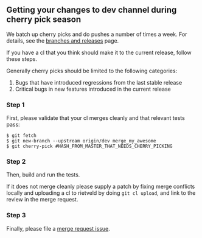 ## Getting your changes to dev channel during cherry pick season

We batch up cherry picks and do pushes a number of times a week. For details, see the [branches and releases](https://github.com/dart-lang/sdk/wiki/Branches-and-releases) page.

If you have a cl that you think should make it to the current release, follow these steps.

Generally cherry picks should be limited to the following categories:

1. Bugs that have introduced regressions from the last stable release
2. Critical bugs in new features introduced in the current release

### Step 1
First, please validate that your cl merges cleanly and that relevant tests pass:

```console
$ git fetch
$ git new-branch --upstream origin/dev merge_my_awesome
$ git cherry-pick #HASH_FROM_MASTER_THAT_NEEDS_CHERRY_PICKING
```

### Step 2
Then, build and run the tests. 

If it does not merge cleanly please supply a patch by fixing merge conflicts locally and uploading a cl to rietveld by doing `git cl upload`, and link to the review in the merge request.

### Step 3
Finally, please file a [merge request issue](https://goo.gl/NmYzrr).